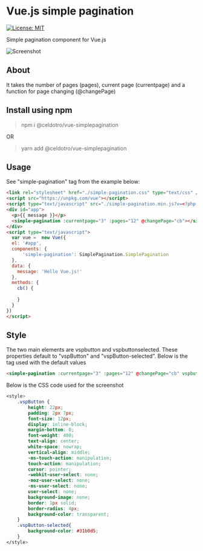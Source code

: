 # Vue.js simple pagination
[![License: MIT](https://img.shields.io/badge/License-MIT-blue.svg)](https://opensource.org/licenses/MIT)

Simple pagination component for Vue.js

![Screenshot](http://i66.tinypic.com/2411ir7.png)

## About
It takes the number of pages (pages), current page (currentpage) and a function for page changing (@changePage)

## Install using npm
> npm i @celdotro/vue-simplepagination

OR

> yarn add @celdotro/vue-simplepagination 

## Usage
See "simple-pagination" tag from the example below:

```HTML
<link rel="stylesheet" href="./simple-pagination.css" type="text/css" />
<script src="https://unpkg.com/vue"></script>
<script type="text/javascript" src="./simple-pagination.min.js?v=<?php echo time(); ?>"></script>
<div id="app">
  <p>{{ message }}</p>
  <simple-pagination :currentpage="3" :pages="12" @changePage="cb"></simple-pagination>
</div>
<script type="text/javascript">
  var vue =  new Vue({
  el: '#app',
  components: {
      'simple-pagination': SimplePagination.SimplePagination
  },
  data: {
    message: 'Hello Vue.js!'
  },
  methods: {
    cb() {
        
    }
  }
})
</script>
```

## Style
The two main elements are vspbutton and vspbuttonselected. These properties default to "vspButton" and "vspButton-selected". Below is the tag used with the default values
```HTML
<simple-pagination :currentpage="3" :pages="12" @changePage="cb" vspbutton="vspButton" vspbuttonseelcted="vspButton-selected"></simple-pagination>
```
Below is the CSS code used for the screenshot
```CSS
<style>
	.vspButton {
		height: 22px;
		padding: 2px 7px;
		font-size: 12px;
		display: inline-block;
		margin-bottom: 0;
		font-weight: 400;
		text-align: center;
		white-space: nowrap;
		vertical-align: middle;
		-ms-touch-action: manipulation;
		touch-action: manipulation;
		cursor: pointer;
		-webkit-user-select: none;
		-moz-user-select: none;
		-ms-user-select: none;
		user-select: none;
		background-image: none;
		border: 1px solid;
		border-radius: 4px;
		background-color: transparent;
	}
	.vspButton-selected{
		background-color: #31b0d5;
	}
</style>
```
